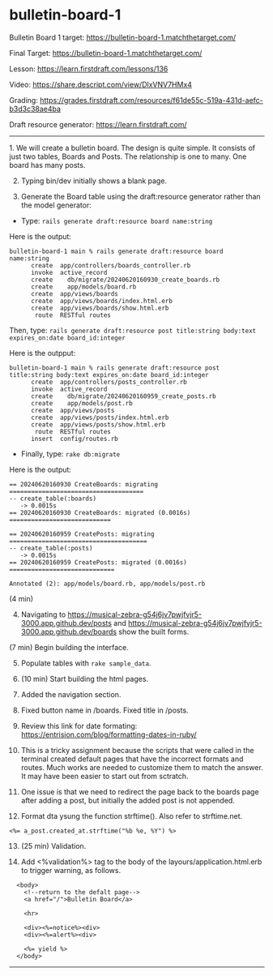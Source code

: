 # bulletin-board-1

Bulletin Board 1 target: https://bulletin-board-1.matchthetarget.com/

Final Target: https://bulletin-board-1.matchthetarget.com/

Lesson: https://learn.firstdraft.com/lessons/136

Video: https://share.descript.com/view/DlxVNV7HMx4

Grading: https://grades.firstdraft.com/resources/f61de55c-519a-431d-aefc-b3d3c38ae4ba

Draft resource generator: https://learn.firstdraft.com/

<hr>
1. We will create a bulletin board. The design is quite simple. It consists of just two tables, Boards and Posts. The relationship is one to many. One board has many posts.

2. Typing bin/dev initially shows a blank page.

3. Generate the Board table using the draft:resource generator rather than the model generator:

- Type: `rails generate draft:resource board name:string`

Here is the output:
```
bulletin-board-1 main % rails generate draft:resource board name:string
      create  app/controllers/boards_controller.rb
      invoke  active_record
      create    db/migrate/20240620160930_create_boards.rb
      create    app/models/board.rb
      create  app/views/boards
      create  app/views/boards/index.html.erb
      create  app/views/boards/show.html.erb
       route  RESTful routes
```

Then, type: `rails generate draft:resource post title:string body:text expires_on:date board_id:integer`

Here is the outpput:

```
bulletin-board-1 main % rails generate draft:resource post title:string body:text expires_on:date board_id:integer
      create  app/controllers/posts_controller.rb
      invoke  active_record
      create    db/migrate/20240620160959_create_posts.rb
      create    app/models/post.rb
      create  app/views/posts
      create  app/views/posts/index.html.erb
      create  app/views/posts/show.html.erb
       route  RESTful routes
      insert  config/routes.rb
```

- Finally, type: `rake db:migrate`

Here is the output:

```
== 20240620160930 CreateBoards: migrating =====================================
-- create_table(:boards)
   -> 0.0015s
== 20240620160930 CreateBoards: migrated (0.0016s) ============================

== 20240620160959 CreatePosts: migrating ======================================
-- create_table(:posts)
   -> 0.0015s
== 20240620160959 CreatePosts: migrated (0.0016s) =============================

Annotated (2): app/models/board.rb, app/models/post.rb
```
(4 min)

4. Navigating to https://musical-zebra-g54j6jv7pwjfvjr5-3000.app.github.dev/posts and https://musical-zebra-g54j6jv7pwjfvjr5-3000.app.github.dev/boards show the built forms.

(7 min) Begin building the interface.

5. Populate tables with `rake sample_data`.

6. (10 min) Start building the html pages.

7. Added the navigation section.

8. Fixed button name in /boards. Fixed title in /posts.

9. Review this link for date formating: https://entrision.com/blog/formatting-dates-in-ruby/

10. This is a tricky assignment because the scripts that were called in the terminal created default pages that have the incorrect formats and routes. Much works are needed to customize them to match the answer. It may have been easier to start out from sctratch.

11. One issue is that we need to redirect the page back to the boards page after adding a post, but initially the added post is not appended. 
12. Format dta ysung the function strftime(). Also refer to strftime.net.

```
<%= a_post.created_at.strftime("%b %e, %Y") %> 
```

13. (25 min) Validation.

14. Add <%validation%> tag to the body of the layours/application.html.erb to trigger warning, as follows.

```
  <body>
    <!--return to the defalt page-->
    <a href="/">Bulletin Board</a>
    
    <hr>

    <div><%=notice%><div>
    <div><%=alert%><div>
    
    <%= yield %>
  </body>
```

***
